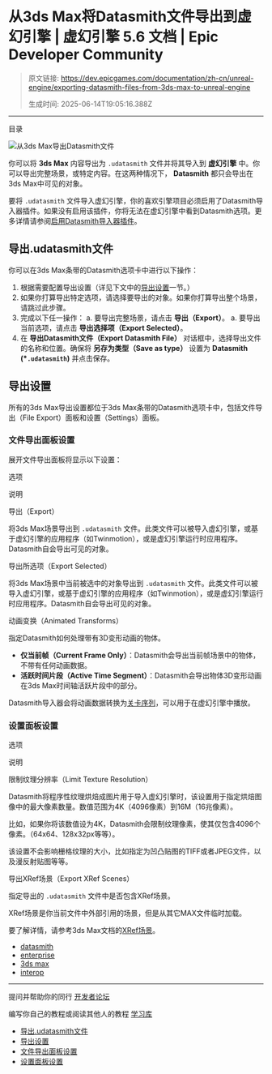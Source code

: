# 从3ds Max将Datasmith文件导出到虚幻引擎 | 虚幻引擎 5.6 文档 | Epic Developer Community

> 原文链接: https://dev.epicgames.com/documentation/zh-cn/unreal-engine/exporting-datasmith-files-from-3ds-max-to-unreal-engine
> 
> 生成时间: 2025-06-14T19:05:16.388Z

---

目录

![从3ds Max导出Datasmith文件](https://dev.epicgames.com/community/api/documentation/image/ad1c5b34-5b2d-450e-a549-bc054227f37e?resizing_type=fill&width=1920&height=335)

你可以将 **3ds Max** 内容导出为 `.udatasmith` 文件并将其导入到 **虚幻引擎** 中。你可以导出完整场景，或特定内容。在这两种情况下， **Datasmith** 都只会导出在3ds Max中可见的对象。

要将 `.udatasmith` 文件导入虚幻引擎，你的喜欢引擎项目必须启用了Datasmith导入器插件。如果没有启用该插件，你将无法在虚幻引擎中看到Datasmith选项。更多详情请参阅[启用Datasmith导入器插件](/documentation/zh-cn/unreal-engine/using-datasmith-with-3ds-max-in-unreal-engine#%E5%90%AF%E7%94%A8datasmith%E5%AF%BC%E5%85%A5%E5%99%A8%E6%8F%92%E4%BB%B6)。

## 导出.udatasmith文件

你可以在3ds Max条带的Datasmith选项卡中进行以下操作：

1.  根据需要配置导出设置（详见下文中的[导出设置](/documentation/zh-cn/unreal-engine/exporting-datasmith-files-from-3ds-max-to-unreal-engine#%E5%AF%BC%E5%87%BA%E8%AE%BE%E7%BD%AE)一节。）
2.  如果你打算导出特定选项，请选择要导出的对象。如果你打算导出整个场景，请跳过此步骤。
3.  完成以下任一操作： a. 要导出完整场景，请点击 **导出（Export）**。 a. 要导出当前选项，请点击 **导出选择项（Export Selected）**。
4.  在 **导出Datasmith文件（Export Datasmith File）** 对话框中，选择导出文件的名称和位置。确保将 **另存为类型（Save as type）** 设置为 **Datasmith (\*`.udatasmith`)** 并点击保存。

## 导出设置

所有的3ds Max导出设置都位于3ds Max条带的Datasmith选项卡中，包括文件导出（File Export）面板和设置（Settings）面板。

### 文件导出面板设置

展开文件导出面板将显示以下设置：

选项

说明

导出（Export）

将3ds Max场景导出到 `.udatasmith` 文件。此类文件可以被导入虚幻引擎，或基于虚幻引擎的应用程序（如Twinmotion），或是虚幻引擎运行时应用程序。Datasmith自会导出可见的对象。

导出所选项（Export Selected）

将3ds Max场景中当前被选中的对象导出到 `.udatasmith` 文件。此类文件可以被导入虚幻引擎，或基于虚幻引擎的应用程序（如Twinmotion），或是虚幻引擎运行时应用程序。Datasmith自会导出可见的对象。

动画变换（Animated Transforms）

指定Datasmith如何处理带有3D变形动画的物体。

-   **仅当前帧（Current Frame Only）**：Datasmith会导出当前帧场景中的物体，不带有任何动画数据。
-   **活跃时间片段（Active Time Segment）**：Datasmith会导出物体3D变形动画在3ds Max时间轴活跃片段中的部分。

Datasmith导入器会将动画数据转换为[关卡序列](/documentation/zh-cn/unreal-engine/creating-level-sequences-with-dynamic-transforms-in-unreal-engine)，可以用于在虚幻引擎中播放。

### 设置面板设置

选项

说明

限制纹理分辨率（Limit Texture Resolution）

Datasmith将程序性纹理烘焙成图片用于导入虚幻引擎时，该设置用于指定烘焙图像中的最大像素数量。数值范围为4K（4096像素）到16M（16兆像素）。

比如，如果你将该数值设为4K，Datasmith会限制纹理像素，使其仅包含4096个像素。（64x64、128x32px等等）。

该设置不会影响栅格纹理的大小，比如指定为凹凸贴图的TIFF或者JPEG文件，以及漫反射贴图等等。

导出XRef场景（Export XRef Scenes）

指定导出的 `.udatasmith` 文件中是否包含XRef场景。

XRef场景是你当前文件中外部引用的场景，但是从其它MAX文件临时加载。

要了解详情，请参考3ds Max文档的[XRef场景](https://knowledge.autodesk.com/support/3ds-max/getting-started/caas/CloudHelp/cloudhelp/2023/ENU/3DSMax-Manage-Scenes/files/GUID-5DB41A62-D7A5-4D54-AC83-5D03C9F7DB11-htm.html?us_oa=akn-us&us_si=9d8783af-02e1-4f82-be05-9f5d61f67e42&us_st=xref%20scene)。

-   [datasmith](https://dev.epicgames.com/community/search?query=datasmith)
-   [enterprise](https://dev.epicgames.com/community/search?query=enterprise)
-   [3ds max](https://dev.epicgames.com/community/search?query=3ds%20max)
-   [interop](https://dev.epicgames.com/community/search?query=interop)

* * *

提问并帮助你的同行 [开发者论坛](https://forums.unrealengine.com/categories?tag=unreal-engine)

编写你自己的教程或阅读其他人的教程 [学习库](https://dev.epicgames.com/community/unreal-engine/learning)

-   [导出.udatasmith文件](/documentation/zh-cn/unreal-engine/exporting-datasmith-files-from-3ds-max-to-unreal-engine#%E5%AF%BC%E5%87%BAudatasmith%E6%96%87%E4%BB%B6)
-   [导出设置](/documentation/zh-cn/unreal-engine/exporting-datasmith-files-from-3ds-max-to-unreal-engine#%E5%AF%BC%E5%87%BA%E8%AE%BE%E7%BD%AE)
-   [文件导出面板设置](/documentation/zh-cn/unreal-engine/exporting-datasmith-files-from-3ds-max-to-unreal-engine#%E6%96%87%E4%BB%B6%E5%AF%BC%E5%87%BA%E9%9D%A2%E6%9D%BF%E8%AE%BE%E7%BD%AE)
-   [设置面板设置](/documentation/zh-cn/unreal-engine/exporting-datasmith-files-from-3ds-max-to-unreal-engine#%E8%AE%BE%E7%BD%AE%E9%9D%A2%E6%9D%BF%E8%AE%BE%E7%BD%AE)